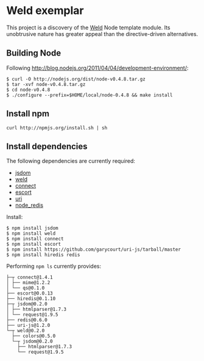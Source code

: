 Weld exemplar
====

This project is a discovery of the [Weld](https://github.com/hij1nx/weld) Node template module. Its unobtrusive nature has greater appeal than the directive-driven alternatives.


Building Node
-------------

Following http://blog.nodejs.org/2011/04/04/development-environment/:

    $ curl -O http://nodejs.org/dist/node-v0.4.8.tar.gz
    $ tar -xvf node-v0.4.8.tar.gz 
    $ cd node-v0.4.8
    $ ./configure --prefix=$HOME/local/node-0.4.8 && make install


Install npm
-----------

    curl http://npmjs.org/install.sh | sh


Install dependencies
--------------------

The following dependencies are currently required:

* [jsdom](https://github.com/tmpvar/jsdom)
* [weld](https://github.com/hij1nx/weld)
* [connect](https://github.com/senchalabs/Connect)
* [escort](https://github.com/ckknight/escort)
* [uri](https://github.com/garycourt/uri-js)
* [node_redis](https://github.com/mranney/node_redis/)

Install:

    $ npm install jsdom
    $ npm install weld
    $ npm install connect
    $ npm install escort
    $ npm install https://github.com/garycourt/uri-js/tarball/master
    $ npm install hiredis redis

Performing `npm ls` currently provides:

```
├─┬ connect@1.4.1 
│ ├── mime@1.2.2 
│ └── qs@0.1.0 
├── escort@0.0.13 
├── hiredis@0.1.10 
├─┬ jsdom@0.2.0 
│ ├── htmlparser@1.7.3 
│ └── request@1.9.5 
├── redis@0.6.0 
├── uri-js@1.2.0 
└─┬ weld@0.2.0 
  ├── colors@0.5.0 
  └─┬ jsdom@0.2.0 
    ├── htmlparser@1.7.3 
    └── request@1.9.5 
```
    